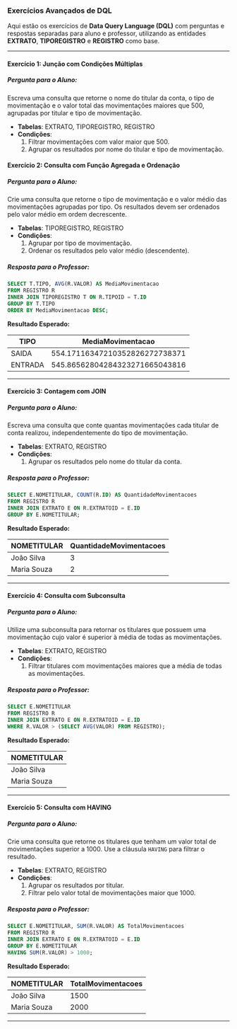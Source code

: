 ### Exercícios Avançados de DQL

Aqui estão os exercícios de **Data Query Language (DQL)** com perguntas e respostas separadas para aluno e professor, utilizando as entidades **EXTRATO**, **TIPOREGISTRO** e **REGISTRO** como base.

---

#### **Exercício 1: Junção com Condições Múltiplas**
##### Pergunta para o Aluno:
Escreva uma consulta que retorne o nome do titular da conta, o tipo de movimentação e o valor total das movimentações maiores que 500, agrupadas por titular e tipo de movimentação.

- **Tabelas**: EXTRATO, TIPOREGISTRO, REGISTRO
- **Condições**:
  1. Filtrar movimentações com valor maior que 500.
  2. Agrupar os resultados por nome do titular e tipo de movimentação.


#### **Exercício 2: Consulta com Função Agregada e Ordenação**
##### Pergunta para o Aluno:
Crie uma consulta que retorne o tipo de movimentação e o valor médio das movimentações agrupadas por tipo. Os resultados devem ser ordenados pelo valor médio em ordem decrescente.

- **Tabelas**: TIPOREGISTRO, REGISTRO
- **Condições**:
  1. Agrupar por tipo de movimentação.
  2. Ordenar os resultados pelo valor médio (descendente).

##### Resposta para o Professor:
```sql
SELECT T.TIPO, AVG(R.VALOR) AS MediaMovimentacao
FROM REGISTRO R
INNER JOIN TIPOREGISTRO T ON R.TIPOID = T.ID
GROUP BY T.TIPO
ORDER BY MediaMovimentacao DESC;
```

**Resultado Esperado:**

| TIPO          | MediaMovimentacao             |
|---------------|-------------------------------|
| SAIDA         | 554.17116347210352826272738371|
| ENTRADA       | 545.86562804284323271665043816|
---

#### **Exercício 3: Contagem com JOIN**
##### Pergunta para o Aluno:
Escreva uma consulta que conte quantas movimentações cada titular de conta realizou, independentemente do tipo de movimentação.

- **Tabelas**: EXTRATO, REGISTRO
- **Condições**:
  1. Agrupar os resultados pelo nome do titular da conta.

##### Resposta para o Professor:
```sql
SELECT E.NOMETITULAR, COUNT(R.ID) AS QuantidadeMovimentacoes
FROM REGISTRO R
INNER JOIN EXTRATO E ON R.EXTRATOID = E.ID
GROUP BY E.NOMETITULAR;
```

**Resultado Esperado:**

| NOMETITULAR | QuantidadeMovimentacoes |
|-------------|-------------------------|
| João Silva  | 3                       |
| Maria Souza | 2                       |

---

#### **Exercício 4: Consulta com Subconsulta**
##### Pergunta para o Aluno:
Utilize uma subconsulta para retornar os titulares que possuem uma movimentação cujo valor é superior à média de todas as movimentações.

- **Tabelas**: EXTRATO, REGISTRO
- **Condições**:
  1. Filtrar titulares com movimentações maiores que a média de todas as movimentações.

##### Resposta para o Professor:
```sql
SELECT E.NOMETITULAR
FROM REGISTRO R
INNER JOIN EXTRATO E ON R.EXTRATOID = E.ID
WHERE R.VALOR > (SELECT AVG(VALOR) FROM REGISTRO);
```

**Resultado Esperado:**

| NOMETITULAR |
|-------------|
| João Silva  |
| Maria Souza |

---

#### **Exercício 5: Consulta com HAVING**
##### Pergunta para o Aluno:
Crie uma consulta que retorne os titulares que tenham um valor total de movimentações superior a 1000. Use a cláusula `HAVING` para filtrar o resultado.

- **Tabelas**: EXTRATO, REGISTRO
- **Condições**:
  1. Agrupar os resultados por titular.
  2. Filtrar pelo valor total de movimentações maior que 1000.

##### Resposta para o Professor:
```sql
SELECT E.NOMETITULAR, SUM(R.VALOR) AS TotalMovimentacoes
FROM REGISTRO R
INNER JOIN EXTRATO E ON R.EXTRATOID = E.ID
GROUP BY E.NOMETITULAR
HAVING SUM(R.VALOR) > 1000;
```

**Resultado Esperado:**

| NOMETITULAR | TotalMovimentacoes |
|-------------|--------------------|
| João Silva  | 1500               |
| Maria Souza | 2000               |

---

